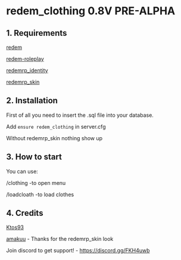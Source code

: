 # redem_clothing 0.8V PRE-ALPHA

## 1. Requirements

[redem](https://github.com/kanersps/redem)

[redem-roleplay](https://github.com/RedEM-RP/redem_roleplay/)

[redemrp_identity](https://github.com/RedEM-RP/redemrp_identity/)

[redemrp_skin](https://github.com/RedEM-RP/redemrp_skin/)

## 2. Installation
First of all you need to insert the .sql file into your database.

Add ```ensure redem_clothing``` in server.cfg

Without redemrp_skin nothing show up

## 3. How to start
You can use:

/clothing -to open menu

/loadcloath -to load clothes

## 4. Credits
[Ktos93](http://github.com/amakuu)

[amakuu](http://github.com/amakuu) - Thanks for the redemrp_skin look

Join discord to get support! - https://discord.gg/FKH4uwb
